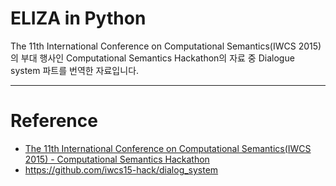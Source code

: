 # ELIZA in Python

The 11th International Conference on Computational Semantics(IWCS 2015)의 부대 행사인 Computational Semantics Hackathon의 자료 중 Dialogue system 파트를 번역한 자료입니다.

---

# Reference
- [The 11th International Conference on Computational Semantics(IWCS 2015) - Computational Semantics Hackathon](http://iwcs2015.github.io/hackathon.html#dialog-system-light-blue)
- https://github.com/iwcs15-hack/dialog_system